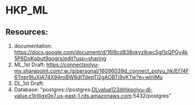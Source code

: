 # HKP_ML
## Resources: 
1. documentation: https://docs.google.com/document/d/16l8cd838okyzIkwcSgl1sQPGy4k5P6DoKpbut9qogrs/edit?usp=sharing
2. ML_1st Draft: https://connectpolyu-my.sharepoint.com/:w:/g/personal/16096039d_connect_polyu_hk/Ef74F6Tnpr9IuXjA74X94roBW8dtTdepTl2gAOBTi9vKTw?e=wInlMu 
3. DL_1st Draft: 
4. Database: "postgres://postgres:DLvalue123@hkpolyu-dl-value.c1lrltigx0e7.us-east-1.rds.amazonaws.com:5432/postgres"
